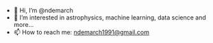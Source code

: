 - 👋 Hi, I’m @ndemarch
- 👀 I’m interested in astrophysics, machine learning, data science and more...
- 📫 How to reach me: ndemarch1991@gmail.com

<!---
ndemarch/ndemarch is a ✨ special ✨ repository because its `README.md` (this file) appears on your GitHub profile.
You can click the Preview link to take a look at your changes.
--->
